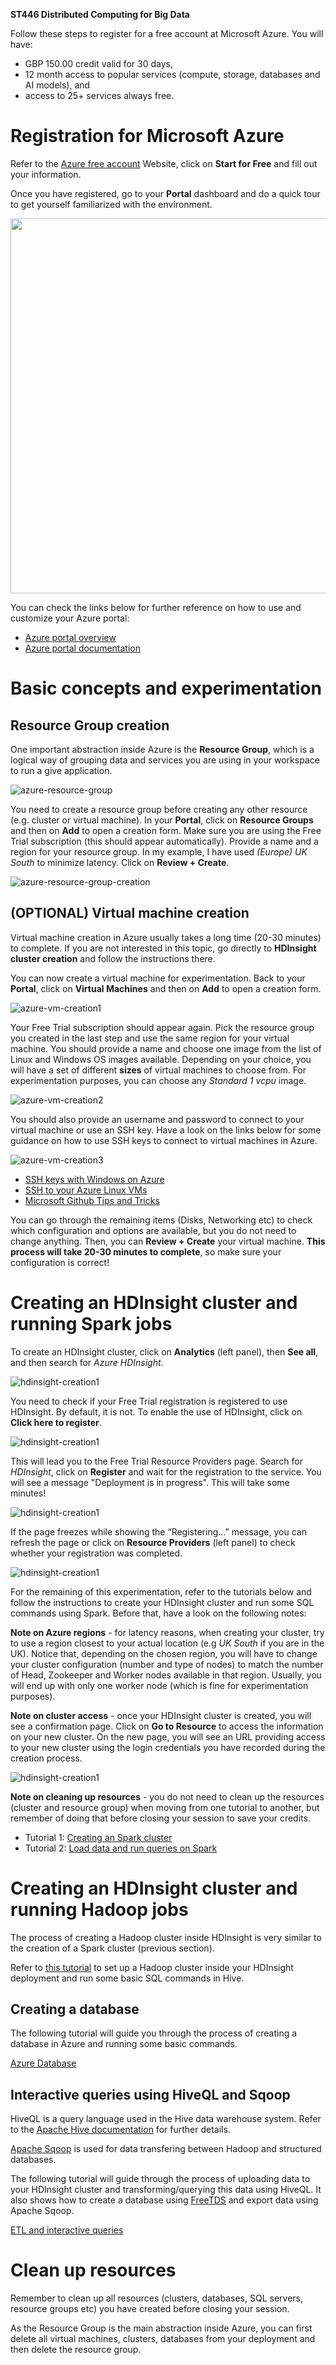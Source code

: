 **ST446 Distributed Computing for Big Data**

Follow these steps to register for a free account at Microsoft Azure. You will have:

* GBP 150.00 credit valid for 30 days,
* 12 month access to popular services (compute, storage, databases and AI models), and 
* access to 25+ services always free. 

# Registration for Microsoft Azure

Refer to the [Azure free account](https://azure.microsoft.com/en-gb/free/) Website, click on **Start for Free** and fill out your information.

Once you have registered, go to your **Portal** dashboard and do a quick tour to get yourself familiarized with the environment. 

<img src="./figs/azure-1.png" width=600>

You can check the links below for further reference on how to use and customize your Azure portal:

* [Azure portal overview](https://docs.microsoft.com/en-us/azure/azure-portal/azure-portal-overview)
* [Azure portal documentation](https://docs.microsoft.com/en-us/azure/azure-portal/)

# Basic concepts and experimentation

## Resource Group creation

One important abstraction inside Azure is the **Resource Group**, which is a logical way of grouping data and services you are using in your workspace to run a give application.

![azure-resource-group](./figs/azure-2.png)

You need to create a resource group before creating any other resource (e.g. cluster or virtual machine). In your **Portal**, click on **Resource Groups** and then on **Add** to open a creation form. Make sure you are using the Free Trial subscription (this should appear automatically). Provide a name and a region for your resource group. In my example, I have used *(Europe) UK South* to minimize latency. Click on **Review + Create**.

![azure-resource-group-creation](./figs/azure-3.png)

## (OPTIONAL) Virtual machine creation

Virtual machine creation in Azure usually takes a long time (20-30 minutes) to complete. If you are not interested in this topic, go directly to **HDInsight cluster creation** and follow the instructions there.

You can now create a virtual machine for experimentation. Back to your **Portal**, click on **Virtual Machines** and then on **Add** to open a creation form. 

![azure-vm-creation1](./figs/azure-4.png)

Your Free Trial subscription should appear again. Pick the resource group you created in the last step and use the same region for your virtual machine. You should provide a name and choose one image from the list of Linux and Windows OS images available. Depending on your choice, you will have a set of different **sizes** of virtual machines to choose from. For experimentation purposes, you can choose any *Standard 1 vcpu* image.

![azure-vm-creation2](./figs/azure-5.png)

You should also provide an username and password to connect to your virtual machine or use an SSH key. Have a look on the links below for some guidance on how to use SSH keys to connect to virtual machines in Azure. 

![azure-vm-creation3](./figs/azure-6.png)

* [SSH keys with Windows on Azure](https://docs.microsoft.com/en-us/azure/virtual-machines/linux/ssh-from-windows)
* [SSH to your Azure Linux VMs](https://joelatwar.medium.com/how-to-ssh-to-your-azure-linux-vms-with-username-and-password-from-windows-linux-or-mac-df7d07ea3be1)
* [Microsoft Github Tips and Tricks](https://microsoft.github.io/AzureTipsAndTricks/blog/tip10.html)

You can go through the remaining items (Disks, Networking etc) to check which configuration and options are available, but you do not need to change anything. Then, you can **Review + Create** your virtual machine. **This process will take 20-30 minutes to complete**, so make sure your configuration is correct!

# Creating an HDInsight cluster and running Spark jobs

To create an HDInsight cluster, click on **Analytics** (left panel), then **See all**, and then search for *Azure HDInsight*.

![hdinsight-creation1](./figs/hdinsight-1.png)

You need to check if your Free Trial registration is registered to use HDInsight. By default, it is not. To enable the use of HDInsight, click on **Click here to register**. 

![hdinsight-creation1](./figs/hdinsight-2.png)

This will lead you to the Free Trial Resource Providers page. Search for *HDInsight*, click on **Register** and wait for the registration to the service. You will see a message "Deployment is in progress". This will take some minutes! 

![hdinsight-creation1](./figs/hdinsight-3.png)

If the page freezes while showing the “Registering…” message, you can refresh the page or click on **Resource Providers** (left panel) to check whether your registration was completed.

![hdinsight-creation1](./figs/hdinsight-4.png)

For the remaining of this experimentation, refer to the tutorials below and follow the instructions to create your HDInsight cluster and run some SQL commands using Spark. Before that, have a look on the following notes:

**Note on Azure regions** - for latency reasons, when creating your cluster, try to use a region closest to your actual location (e.g *UK South* if you are in the UK). Notice that, depending on the chosen region, you will have to change your cluster configuration (number and type of nodes) to match the number of Head, Zookeeper and Worker nodes available in that region. Usually, you will end up with only one worker node (which  is fine for experimentation purposes).

**Note on cluster access** - once your HDInsight cluster is created, you will see a confirmation page. Click on **Go to Resource** to access the information on your new cluster. On the new page, you will see an URL providing access to your new cluster using the login credentials you have recorded during the creation process.

![hdinsight-creation1](./figs/hdinsight-6.png)

**Note on cleaning up resources** - you do not need to clean up the resources (cluster and resource group) when moving from one tutorial to another, but remember of doing that before closing your session to save your credits.

* Tutorial 1: [Creating an Spark cluster](https://docs.microsoft.com/en-us/azure/hdinsight/spark/apache-spark-jupyter-spark-sql-use-portal)
* Tutorial 2: [Load data and run queries on Spark](https://docs.microsoft.com/en-us/azure/hdinsight/spark/apache-spark-load-data-run-query) 

# Creating an HDInsight cluster and running Hadoop jobs

The process of creating a Hadoop cluster inside HDInsight is very similar to the creation of a Spark cluster (previous section).

Refer to [this tutorial](https://docs.microsoft.com/en-us/azure/hdinsight/hadoop/apache-hadoop-linux-create-cluster-get-started-portal) to set up a Hadoop cluster inside your HDInsight deployment and run some basic SQL commands in Hive.

## Creating a database

The following tutorial will guide you through the process of creating a database in Azure and running some basic commands.

[Azure Database](https://docs.microsoft.com/en-us/azure/azure-sql/database/single-database-create-quickstart?tabs=azure-portal)

## Interactive queries using HiveQL and Sqoop

HiveQL is a query language used in the Hive data warehouse system. Refer to the [Apache Hive documentation](https://docs.microsoft.com/en-us/azure/hdinsight/hadoop/hdinsight-use-hive) for further details.

[Apache Sqoop](https://sqoop.apache.org/) is used for data transfering between Hadoop and structured databases.

The following tutorial will guide through the process of uploading data to your HDInsight cluster and transforming/querying this data using HiveQL.
It also shows how to create a database using [FreeTDS](http://www.freetds.org/) and export data using Apache Sqoop.

[ETL and interactive queries](https://docs.microsoft.com/en-us/azure/hdinsight/interactive-query/interactive-query-tutorial-analyze-flight-data)

# Clean up resources

Remember to clean up all resources (clusters, databases, SQL servers, resource groups etc) you have created before closing your session. 

As the Resource Group is the main abstraction inside Azure, you can first delete all virtual machines, clusters, databases from your deployment and then delete the resource group.





